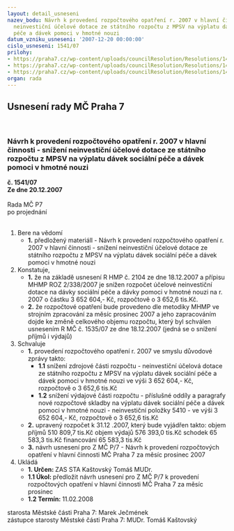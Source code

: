 ```yaml
---
layout: detail_usneseni
nazev_bodu: Návrh k provedení rozpočtového opatření r. 2007 v hlavní činnosti  -  snížení
  neinvestiční účelové dotace ze státního rozpočtu z MPSV na výplatu dávek sociální
  péče a dávek pomoci v hmotné nouzi
datum_vzniku_usneseni: '2007-12-20 00:00:00'
cislo_usneseni: 1541/07
prilohy:
- https://praha7.cz/wp-content/uploads/councilResolution/Resolutions/14353/62-608107prosinecd%c3%a1vky.doc
- https://praha7.cz/wp-content/uploads/councilResolution/Resolutions/14353/62-us153507r.doc
- https://praha7.cz/wp-content/uploads/councilResolution/Resolutions/14353/62-naza07prosinecc.doc
organ: rada
---
```

<div id="ucUsn_pList" class="usn">
	<span><h2>Usnesení rady MČ Praha 7 </h2>
<br></span><div class="standBody">
<span><h3>Návrh k provedení rozpočtového opatření r. 2007 v hlavní činnosti  -  snížení neinvestiční účelové dotace ze státního rozpočtu z MPSV na výplatu dávek sociální péče a dávek pomoci v hmotné nouzi</h3></span><div class="center">
		<strong>č. 1541/07</strong><br>
	</div>
<div class="center">
		<strong>Ze dne 20.12.2007</strong><br><br>
	</div>Rada MČ P7<br> po projednání<br><br><ol>
<li>Bere na vědomí<ul><li>
<strong>1.</strong> předložený materiáll - Návrh k provedení rozpočtového opatření r. 2007 v hlavní činnosti  -  snížení neinvestiční účelové dotace ze státního rozpočtu z MPSV na výplatu dávek sociální péče a dávek pomoci v hmotné nouzi</li></ul>
</li>
<li>Konstatuje,<ul>
<li>
<strong>1.</strong> že na základě usnesení R HMP č. 2104 ze dne 18.12.2007 a přípisu MHMP ROZ 2/338/2007 je snížen rozpočet účelové neinvestiční dotace na dávky sociální péče a dávky pomoci v hmotné nouzi na r. 2007 o částku 3 652 604,- Kč, rozpočtově o 3 652,6 tis.Kč.   </li>
<li>
<strong>2.</strong> že rozpočtové opatření bude  provedeno dle metodiky MHMP ve strojním zpracování za měsíc prosinec 2007 a jeho zapracováním dojde ke změně celkového objemu rozpočtu, který byl schválen usnesením R MČ č. 1535/07 ze dne 18.12.2007 (jedná se o snížení příjmů i výdajů)</li>
</ul>
</li>
<li>Schvaluje<ul>
<li>
<strong>1.</strong> provedení rozpočtového opatření r. 2007 ve smyslu důvodové zprávy takto:<ul>
<li>
<strong>1.1</strong> snížení zdrojové části rozpočtu - neinvestiční účelová dotace ze státního rozpočtu z MPSV na výplatu dávek sociální péče a dávek pomoci v hmotné nouzi ve výši 3 652 604,- Kč, rozpočtově o 3 652,6 tis.Kč</li>
<li>
<strong>1.2</strong> snížení výdajové části rozpočtu - příslušné oddíly a paragrafy nové rozpočtové skladby na výplatu dávek sociální péče a dávek pomoci v hmotné nouzi - neinvestiční položky 5410 - ve výši 3 652 604,- Kč, rozpočtově o 3 652,6 tis.Kč</li>
</ul>
</li>
<li>
<strong>2.</strong> upravený rozpočet k 31.12 .2007, který  bude vyjádřen takto:  objem příjmů       	510 809,7 tis.Kč objem výdajů       	576 393,0 tis.Kč schodek                   	  65 583,3 tis.Kč financování        	              65 583,3 tis.Kč</li>
<li>
<strong>3.</strong> návrh usnesení pro Z MČ P/7 - Návrh k provedení rozpočtových opatření v hlavní činnosti  MČ Praha 7 za měsíc prosinec  2007</li>
</ul>
</li>
<li>Ukládá<ul>
<li>
<strong>1. Určen: </strong>ZAS STA Kaštovský Tomáš MUDr.</li>
<li>
<strong>1.1 Úkol: </strong>předložit návrh usnesení pro Z MČ P/7 k provedení rozpočtových opatření v hlavní činnosti MČ Praha 7 za měsíc prosinec    </li>
<li>
<strong>1.2 Termín: </strong>11.02.2008</li>
</ul>
</li>
</ol>starosta Městské části Praha 7: Marek Ječmének<br>zástupce starosty Městské části Praha 7: MUDr. Tomáš Kaštovský 
</div>
</div>